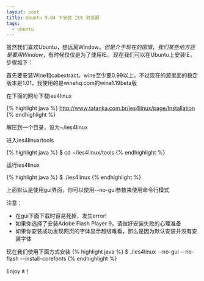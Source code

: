 ```yaml
---
layout: post
title: Ubuntu 9.04 下安装 IE6 浏览器
tags:
  - ubuntu
---
```


虽然我们喜欢Ubuntu，想远离Window$，但是介于现在的国情，我们某些地方还是要用Window$，有时候仅仅是为了使用IE。
现在我们可以在Ubuntu上安装IE，步骤如下：

首先要安装Wine和cabextract。wine至少要0.99以上。不过现在的源里面的稳定版本是1.01，我使用的是winehq.com的wine1.19beta版

在下面的网址下载ies4linux

{% highlight java %}
http://www.tatanka.com.br/ies4linux/page/Installation
{% endhighlight %}

解压到一个目录，设为~/ies4linux

进入ies4linux/tools

{% highlight java %}
$ cd ~/ies4linux/tools
{% endhighlight %}

运行ies4linux

{% highlight java %}
$ ./ies4linux
{% endhighlight %}

上面默认是使用gui界面，你可以使用--no-gui参数来使用命令行模式

注意：
- 在gui下面下载时容易死掉，发生error!
- 如果你选择了安装Adobe Flash Player 9，请做好安装失败的心理准备
- 如果你安装成功发现网页的字体显示超级难看，那么是因为默认安装并没有安装字体

现在我们使用下面方式安装
{% highlight java %}
$ ./ies4linux --no-gui --no-flash --install-corefonts
{% endhighlight %}

Enjoy it！
